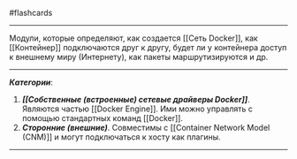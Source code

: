 #flashcards
***
Модули, которые определяют, как создается [[Сеть Docker]], как [[Контейнер]] подключаются друг к другу, будет ли у контейнера доступ к внешнему миру (Интернету), как пакеты маршрутизируются и др.
***
***Категории***:
1. ***[[Собственные (встроенные) сетевые драйверы Docker]]***.
	Являются частью [[Docker Engine]]. Ими можно управлять с помощью стандартных команд [[Docker]].
2. ***Сторонние (внешние)***.
	Совместимы с [[Container Network Model (CNM)]] и могут подключаться к хосту как плагины.
***
<!--SR:!2025-10-24,5,230-->
